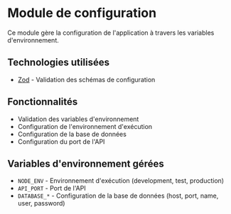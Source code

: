 # Module de configuration

Ce module gère la configuration de l'application à travers les variables d'environnement.

## Technologies utilisées

- [Zod](https://zod.dev/) - Validation des schémas de configuration

## Fonctionnalités

- Validation des variables d'environnement
- Configuration de l'environnement d'exécution
- Configuration de la base de données
- Configuration du port de l'API

## Variables d'environnement gérées

- `NODE_ENV` - Environnement d'exécution (development, test, production)
- `API_PORT` - Port de l'API
- `DATABASE_*` - Configuration de la base de données (host, port, name, user, password) 